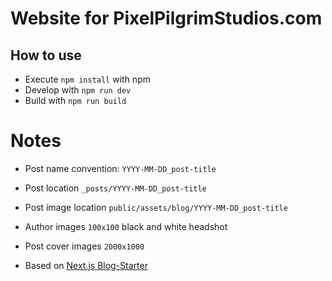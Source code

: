 # Website for PixelPilgrimStudios.com 

## How to use

- Execute `npm install` with npm
- Develop with `npm run dev`
- Build with `npm run build`

# Notes
- Post name convention: `YYYY-MM-DD_post-title`
- Post location `_posts/YYYY-MM-DD_post-title`
- Post image location `public/assets/blog/YYYY-MM-DD_post-title`
- Author images `100x100` black and white headshot
- Post cover images `2000x1000`

- Based on [Next.js Blog-Starter](https://github.com/vercel/next.js/tree/canary/examples/blog-starter)
